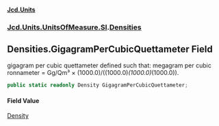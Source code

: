#### [Jcd.Units](index 'index')
### [Jcd.Units.UnitsOfMeasure.SI](Jcd.Units.UnitsOfMeasure.SI 'Jcd.Units.UnitsOfMeasure.SI').[Densities](Densities 'Jcd.Units.UnitsOfMeasure.SI.Densities')

## Densities.GigagramPerCubicQuettameter Field

gigagram per cubic quettameter defined such that: megagram per cubic ronnameter = Gg/Qm³ ×
(1000.0)/((1000.0)*(1000.0)*(1000.0)).

```csharp
public static readonly Density GigagramPerCubicQuettameter;
```

#### Field Value
[Density](Density 'Jcd.Units.UnitTypes.Density')